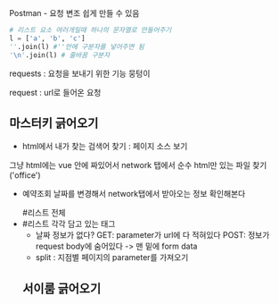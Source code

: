 Postman - 요청 변조 쉽게 만들 수 있음



```python
# 리스트 요소 여러개일때 하나의 문자열로 만들어주기
l = ['a', 'b', 'c']
''.join(l) #''안에 구분자를 넣어주면 됨
'\n'.join(l) # 줄바꿈 구분자
```
requests : 요청을 보내기 위한 기능 뭉텅이

request : url로 들어온 요청



## 마스터키 긁어오기

-  html에서 내가 찾는 검색어 찾기 : 페이지 소스 보기

그냥 html에는 vue 안에 짜있어서 network 탭에서 순수 html만 있는 파일 찾기('office')



- 예약조회
  날짜를 변경해서 network탭에서 받아오는 정보 확인해본다



<ul class='reserve'> #리스트 전체
    <li class='escape_view'> #리스트 각각 담고 있는 태그

- 날짜 정보가 없다?
  GET: parameter가 url에 다 적혀있다
  POST: 정보가 request body에 숨어있다 -> 맨 밑에 form data
- split :  지점별 페이지의  parameter를 가져오기



## 서이룸 긁어오기

